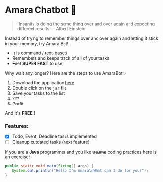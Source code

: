 # Amara Chatbot 💙
> 'Insanity is doing the same thing over and over again and expecting different results.' - Albert Einstein

Instead of trying to remember things over and over again and letting it stick in your memory, try Amara Bot! 
- It is command / text-based
- Remembers and keeps track of all of your tasks
- ~~Fast~~ **SUPER FAST** to use!

Why wait any longer? Here are the steps to use AmaraBot✨
1. Download the application [here](https://github.com/Ernestnzx/ip)
2. Double click on the `jar` file
3. Save your tasks to the list
4. ???
5. Profit

And it's **FREE!!**

### Features:
- [X] Todo, Event, Deadline tasks implemented
- [ ] Cleanup outdated tasks (next feature)

If you are a **Java** programmer and you like ~~trauma~~ coding practices here is an exercise!
```java
public static void main(String[] args) {
   System.out.println("Hello I'm Amara\nWhat can I do for you?");
}
```
